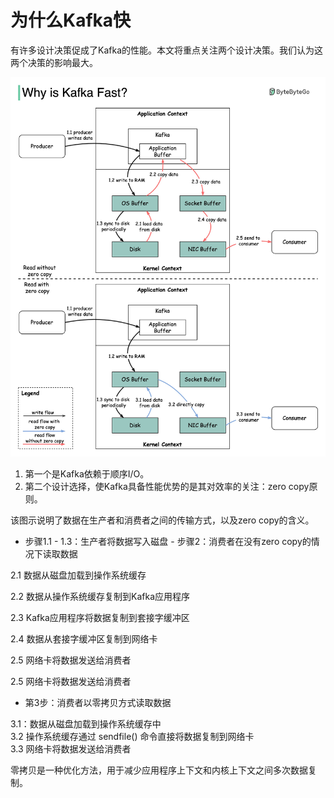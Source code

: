 # 为什么Kafka快


有许多设计决策促成了Kafka的性能。本文将重点关注两个设计决策。我们认为这两个决策的影响最大。

<p> <img src="../images/why_is_kafka_fast.jpeg" /> </p>

1. 第一个是Kafka依赖于顺序I/O。
2. 第二个设计选择，使Kafka具备性能优势的是其对效率的关注：zero copy原则。

该图示说明了数据在生产者和消费者之间的传输方式，以及zero copy的含义。

- 步骤1.1 - 1.3：生产者将数据写入磁盘 - 步骤2：消费者在没有zero copy的情况下读取数据

2.1 数据从磁盘加载到操作系统缓存

2.2 数据从操作系统缓存复制到Kafka应用程序

2.3 Kafka应用程序将数据复制到套接字缓冲区

2.4 数据从套接字缓冲区复制到网络卡

2.5 网络卡将数据发送给消费者

2.5 网络卡将数据发送给消费者

- 第3步：消费者以零拷贝方式读取数据

3.1：数据从磁盘加载到操作系统缓存中  
3.2 操作系统缓存通过 sendfile() 命令直接将数据复制到网络卡  
3.3 网络卡将数据发送给消费者  

零拷贝是一种优化方法，用于减少应用程序上下文和内核上下文之间多次数据复制。